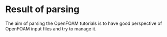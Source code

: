 # Result of parsing

The aim of parsing the OpenFOAM tutorials is to have good perspective of OpenFOAM
input files and try to manage it.
